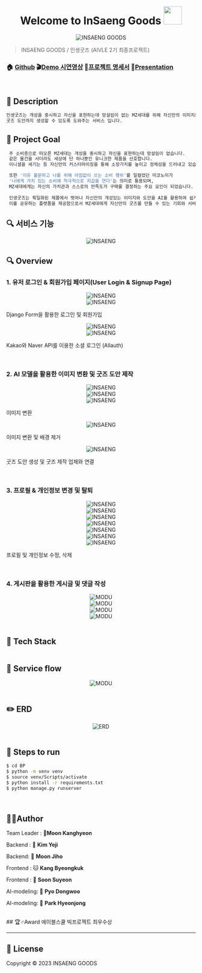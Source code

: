 <h1 align="center">Welcome to InSaeng Goods <img src="https://raw.githubusercontent.com/MartinHeinz/MartinHeinz/master/wave.gif" width="48px"></h1>
<p>
</p>
<center>
    <img src="./README.assets/Logo.png" alt="INSAENG GOODS" style="zoom:100%;" align="center"/>
</center>





> INSAENG GOODS / 인생굿즈 (AIVLE 2기 최종프로젝트)

### 🏠 [Github]() :clapper:[Demo 시연영상]() :page_with_curl:[프로젝트 명세서]() :microphone:[Presentation]()

<br>

## 📕 Description

```sh
인생굿즈는 개성을 중시하고 자신을 표현하는데 망설임이 없는 MZ세대를 위해 자신만의 이미지를 일러스트화 하고
굿즈 도안까지 생성할 수 있도록 도와주는 서비스 입니다.
```



## :pushpin: Project Goal

```sh
 주 소비층으로 떠오른 MZ세대는 개성을 중시하고 자신을 표현하는데 망설임이 없습니다.
 같은 물건을 사더라도 세상에 단 하나뿐인 유니크한 제품을 선호합니다. 
 이니셜을 새기는 등 자신만의 커스터마이징을 통해 소장가치를 높이고 정체성을 드러내고 있습니다.

 또한 '이유 불문하고 나를 위해 아낌없이 쓰는 소비 행위'를 일컬었던 미코노미가
 '나에게 가치 있는 소비에 적극적으로 지갑을 연다'는 의미로 통용되며,
 MZ세대에게는 자신의 가치관과 스스로의 만족도가 구매를 결정하는 주요 요인이 되었습니다.
 
 인생굿즈는 획일화된 제품에서 벗어나 자신만의 개성있는 이미지와 도안을 AI를 활용하여 쉽게 생성하고
 이를 공유하는 플랫폼을 제공함으로서 MZ세대에게 자신만의 굿즈를 만들 수 있는 기회와 서비스를 제공합니다.
```



## :mag: 서비스 기능

<center>
    <img src="./README.assets/requirements.png" alt="INSAENG"  align="center"/>
</center>


## :mag: Overview

### 1. 유저 로그인  & 회원가입 페이지(User Login & Signup Page) 

<center>
    <img src="./README.assets/1.png" alt="INSAENG"/>
</center>

<center>
    <img src="./README.assets/2.png" alt="INSAENG"/>
</center>

Django Form을 활용한 로그인 및 회원가입

<center>
    <img src="./README.assets/3.png" alt="INSAENG"/>
</center>

<center>
    <img src="./README.assets/4.png" alt="INSAENG"/>
</center>


Kakao와 Naver API를 이용한 소셜 로그인 (Allauth)

<br>

### 2. AI 모델을 활용한 이미지 변환 및 굿즈 도안 제작

<center>
    <img src="./README.assets/5.png" alt="INSAENG"/>
</center>

<center>
    <img src="./README.assets/6.png" alt="INSAENG"/>
</center>

<center>
    <img src="./README.assets/7.png" alt="INSAENG"/>
</center>

이미지 변환

<center>
    <img src="./README.assets/8.png" alt="INSAENG"/>
</center>


이미지 변환 및 배경 제거

<center>
    <img src="./README.assets/10.png" alt="INSAENG"/>
</center>


굿즈 도안 생성 및 굿즈 제작 업체와 연결

<br>

### 3. 프로필 & 개인정보 변경 및 탈퇴

<center>
    <img src="./README.assets/11.png" alt="INSAENG"/>
</center>

<center>
    <img src="./README.assets/12.png" alt="INSAENG"/>
</center>

<center>
    <img src="./README.assets/13.png" alt="INSAENG"/>
</center>

<center>
    <img src="./README.assets/14.png" alt="INSAENG"/>
</center>

<center>
    <img src="./README.assets/15.png" alt="INSAENG"/>
</center>

<center>
    <img src="./README.assets/16.png" alt="INSAENG"/>
</center>

<center>
    <img src="./README.assets/17.png" alt="INSAENG"/>
</center>

프로필 및 개인정보 수정, 삭제

<br>

### 4. 게시판을 활용한 게시글 및 댓글 작성

<center>
    <img src="./README.assets/21.png" alt="MODU"/>
</center>

<center>
    <img src="./README.assets/22.png" alt="MODU"/>
</center>

<center>
    <img src="./README.assets/23.png" alt="MODU"/>
</center>

<center>
    <img src="./README.assets/24.png" alt="MODU"/>
</center>

<br>



## :wrench: Tech Stack


<center>
    <img src="./README.assets/stack.png" alt=""/>
</center>



## 🛶 Service flow

<center>
    <img src="./README.assets/flow.png" alt="MODU"/>
</center>

<br>

## :pencil2: ERD

<center>
    <img src="./README.assets/erd.png" alt="ERD"/>
</center>
<br>

## :runner: Steps to run

```bash
$ cd BP
$ python -m venv venv
$ source venv/Scripts/activate
$ python install -r requirements.txt
$ python manage.py runserver
```

<br>

## 🤼‍♂️Author

Team Leader : 🐯**Moon Kanghyeon**

Backend : 🐶 **Kim Yeji**

Backend: 🐺 **Moon Jiho**

Frontend : 🐱 **Kang Byeongkuk**

Frontend : 🦁 **Soon Suyeon**

AI-modeling: 🐹 **Pyo Dongwoo**

AI-modeling: 🐸 **Park Hyeonjong**

<br>
## 🏆♂️Award
에이블스쿨 빅프로젝트 최우수상
<hr>

## 📝 License

Copyright © 2023  INSAENG GOODS  <br>

